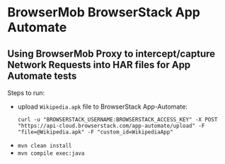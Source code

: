 # BrowserMob BrowserStack App Automate

## Using BrowserMob Proxy to intercept/capture Network Requests into HAR files for App Automate tests

Steps to run:

- upload `Wikipedia.apk` file to BrowserStack App-Automate:
    ```shell
    curl -u "BROWSERSTACK_USERNAME:BROWSERSTACK_ACCESS_KEY" -X POST "https://api-cloud.browserstack.com/app-automate/upload" -F "file=@Wikipedia.apk" -F "custom_id=WikipediaApp"
    ```
- `mvn clean install`
- `mvn compile exec:java`
